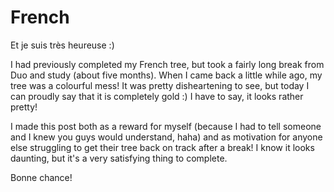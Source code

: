 # French

Et je suis très heureuse :)

I had previously completed my French tree, but took a fairly long break from Duo and study (about five months). When I came back a little while ago, my tree was a colourful mess! It was pretty disheartening to see, but today I can proudly say that it is completely gold :) I have to say, it looks rather pretty!

I made this post both as a reward for myself (because I had to tell someone and I knew you guys would understand, haha) and as motivation for anyone else struggling to get their tree back on track after a break! I know it looks daunting, but it's a very satisfying thing to complete.

Bonne chance!
